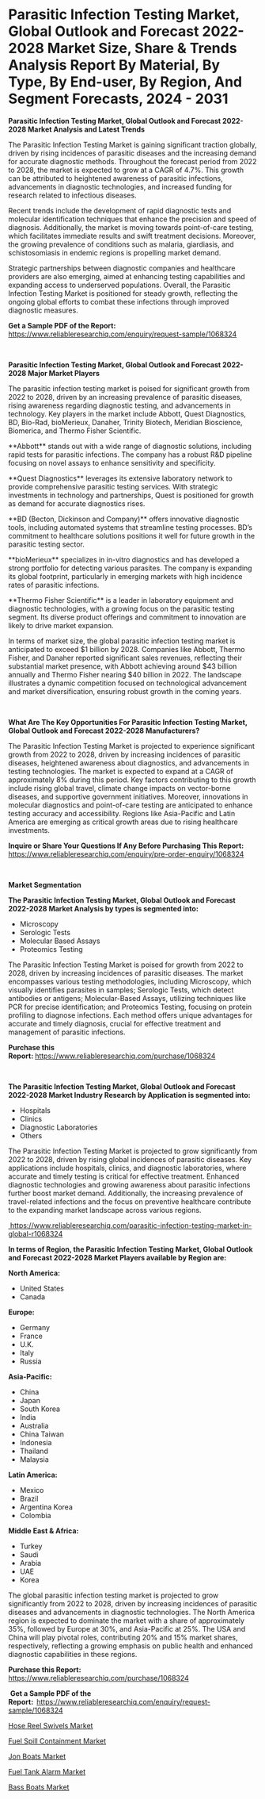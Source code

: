 <p><h1>Parasitic Infection Testing Market, Global Outlook and Forecast 2022-2028 Market Size, Share & Trends Analysis Report By Material, By Type, By End-user, By Region, And Segment Forecasts, 2024 - 2031</h1></p><p><strong>Parasitic Infection Testing Market, Global Outlook and Forecast 2022-2028 Market Analysis and Latest Trends</strong></p>
<p><p>The Parasitic Infection Testing Market is gaining significant traction globally, driven by rising incidences of parasitic diseases and the increasing demand for accurate diagnostic methods. Throughout the forecast period from 2022 to 2028, the market is expected to grow at a CAGR of 4.7%. This growth can be attributed to heightened awareness of parasitic infections, advancements in diagnostic technologies, and increased funding for research related to infectious diseases.</p><p>Recent trends include the development of rapid diagnostic tests and molecular identification techniques that enhance the precision and speed of diagnosis. Additionally, the market is moving towards point-of-care testing, which facilitates immediate results and swift treatment decisions. Moreover, the growing prevalence of conditions such as malaria, giardiasis, and schistosomiasis in endemic regions is propelling market demand. </p><p>Strategic partnerships between diagnostic companies and healthcare providers are also emerging, aimed at enhancing testing capabilities and expanding access to underserved populations. Overall, the Parasitic Infection Testing Market is positioned for steady growth, reflecting the ongoing global efforts to combat these infections through improved diagnostic measures.</p></p>
<p><strong>Get a Sample PDF of the Report:&nbsp;</strong> <a href="https://www.reliableresearchiq.com/enquiry/request-sample/1068324?utm_campaign=1837&utm_medium=2&utm_source=Github&utm_content=ia&utm_term=03122024&utm_id=parasitic-infection-testing-market-global-outlook-and-forecast-2022-2028">https://www.reliableresearchiq.com/enquiry/request-sample/1068324</a></p>
<p>&nbsp;</p>
<p><strong>Parasitic Infection Testing Market, Global Outlook and Forecast 2022-2028 Major Market Players</strong></p>
<p><p>The parasitic infection testing market is poised for significant growth from 2022 to 2028, driven by an increasing prevalence of parasitic diseases, rising awareness regarding diagnostic testing, and advancements in technology. Key players in the market include Abbott, Quest Diagnostics, BD, Bio-Rad, bioMerieux, Danaher, Trinity Biotech, Meridian Bioscience, Biomerica, and Thermo Fisher Scientific.</p><p>**Abbott** stands out with a wide range of diagnostic solutions, including rapid tests for parasitic infections. The company has a robust R&D pipeline focusing on novel assays to enhance sensitivity and specificity.</p><p>**Quest Diagnostics** leverages its extensive laboratory network to provide comprehensive parasitic testing services. With strategic investments in technology and partnerships, Quest is positioned for growth as demand for accurate diagnostics rises.</p><p>**BD (Becton, Dickinson and Company)** offers innovative diagnostic tools, including automated systems that streamline testing processes. BD’s commitment to healthcare solutions positions it well for future growth in the parasitic testing sector.</p><p>**bioMerieux** specializes in in-vitro diagnostics and has developed a strong portfolio for detecting various parasites. The company is expanding its global footprint, particularly in emerging markets with high incidence rates of parasitic infections.</p><p>**Thermo Fisher Scientific** is a leader in laboratory equipment and diagnostic technologies, with a growing focus on the parasitic testing segment. Its diverse product offerings and commitment to innovation are likely to drive market expansion.</p><p>In terms of market size, the global parasitic infection testing market is anticipated to exceed $1 billion by 2028. Companies like Abbott, Thermo Fisher, and Danaher reported significant sales revenues, reflecting their substantial market presence, with Abbott achieving around $43 billion annually and Thermo Fisher nearing $40 billion in 2022. The landscape illustrates a dynamic competition focused on technological advancement and market diversification, ensuring robust growth in the coming years.</p></p>
<p>&nbsp;</p>
<p><strong>What Are The Key Opportunities For Parasitic Infection Testing Market, Global Outlook and Forecast 2022-2028 Manufacturers?</strong></p>
<p><p>The Parasitic Infection Testing Market is projected to experience significant growth from 2022 to 2028, driven by increasing incidences of parasitic diseases, heightened awareness about diagnostics, and advancements in testing technologies. The market is expected to expand at a CAGR of approximately 8% during this period. Key factors contributing to this growth include rising global travel, climate change impacts on vector-borne diseases, and supportive government initiatives. Moreover, innovations in molecular diagnostics and point-of-care testing are anticipated to enhance testing accuracy and accessibility. Regions like Asia-Pacific and Latin America are emerging as critical growth areas due to rising healthcare investments.</p></p>
<p><strong>Inquire or Share Your Questions If Any Before Purchasing This Report:</strong> <a href="https://www.reliableresearchiq.com/enquiry/pre-order-enquiry/1068324?utm_campaign=1837&utm_medium=2&utm_source=Github&utm_content=ia&utm_term=03122024&utm_id=parasitic-infection-testing-market-global-outlook-and-forecast-2022-2028">https://www.reliableresearchiq.com/enquiry/pre-order-enquiry/1068324</a></p>
<p>&nbsp;</p>
<p><strong>Market Segmentation</strong></p>
<p><strong>The Parasitic Infection Testing Market, Global Outlook and Forecast 2022-2028 Market Analysis by types is segmented into:</strong></p>
<p><ul><li>Microscopy</li><li>Serologic Tests</li><li>Molecular Based Assays</li><li>Proteomics Testing</li></ul></p>
<p><p>The Parasitic Infection Testing Market is poised for growth from 2022 to 2028, driven by increasing incidences of parasitic diseases. The market encompasses various testing methodologies, including Microscopy, which visually identifies parasites in samples; Serologic Tests, which detect antibodies or antigens; Molecular-Based Assays, utilizing techniques like PCR for precise identification; and Proteomics Testing, focusing on protein profiling to diagnose infections. Each method offers unique advantages for accurate and timely diagnosis, crucial for effective treatment and management of parasitic infections.</p></p>
<p><strong>Purchase this Report:&nbsp;</strong><a href="https://www.reliableresearchiq.com/purchase/1068324?utm_campaign=1837&utm_medium=2&utm_source=Github&utm_content=ia&utm_term=03122024&utm_id=parasitic-infection-testing-market-global-outlook-and-forecast-2022-2028">https://www.reliableresearchiq.com/purchase/1068324</a></p>
<p>&nbsp;</p>
<p><strong>The Parasitic Infection Testing Market, Global Outlook and Forecast 2022-2028 Market Industry Research by Application is segmented into:</strong></p>
<p><ul><li>Hospitals</li><li>Clinics</li><li>Diagnostic Laboratories</li><li>Others</li></ul></p>
<p><p>The Parasitic Infection Testing Market is projected to grow significantly from 2022 to 2028, driven by rising global incidences of parasitic diseases. Key applications include hospitals, clinics, and diagnostic laboratories, where accurate and timely testing is critical for effective treatment. Enhanced diagnostic technologies and growing awareness about parasitic infections further boost market demand. Additionally, the increasing prevalence of travel-related infections and the focus on preventive healthcare contribute to the expanding market landscape across various regions.</p></p>
<p><a href="https://www.reliableresearchiq.com/parasitic-infection-testing-market-in-global-r1068324?utm_campaign=1837&utm_medium=2&utm_source=Github&utm_content=ia&utm_term=03122024&utm_id=parasitic-infection-testing-market-global-outlook-and-forecast-2022-2028">&nbsp;https://www.reliableresearchiq.com/parasitic-infection-testing-market-in-global-r1068324</a></p>
<p><strong>In terms of Region, the Parasitic Infection Testing Market, Global Outlook and Forecast 2022-2028 Market Players available by Region are:</strong></p>
<p>
    <p> <strong> North America: </strong>
        <ul>
            <li>United States</li>
            <li>Canada</li>
        </ul>
        </p> 
    <p> <strong> Europe: </strong>
        <ul>
            <li>Germany</li>
            <li>France</li>
            <li>U.K.</li>
            <li>Italy</li>
            <li>Russia</li>
        </ul>
        </p> 
    <p> <strong> Asia-Pacific: </strong>
        <ul>
            <li>China</li>
            <li>Japan</li>
            <li>South Korea</li>
            <li>India</li>
            <li>Australia</li>
            <li>China Taiwan</li>
            <li>Indonesia</li>
            <li>Thailand</li>
            <li>Malaysia</li>
        </ul>
        </p> 
    <p> <strong> Latin America: </strong>
        <ul>
            <li>Mexico</li>
            <li>Brazil</li>
            <li>Argentina Korea</li>
            <li>Colombia</li>
        </ul>
        </p> 
    <p> <strong> Middle East & Africa: </strong>
        <ul>
            <li>Turkey</li>
            <li>Saudi</li>
            <li>Arabia</li>
            <li>UAE</li>
            <li>Korea</li>
        </ul>
    </p>
    </p>
<p><p>The global parasitic infection testing market is projected to grow significantly from 2022 to 2028, driven by increasing incidences of parasitic diseases and advancements in diagnostic technologies. The North America region is expected to dominate the market with a share of approximately 35%, followed by Europe at 30%, and Asia-Pacific at 25%. The USA and China will play pivotal roles, contributing 20% and 15% market shares, respectively, reflecting a growing emphasis on public health and enhanced diagnostic capabilities in these regions.</p></p>
<p><strong>Purchase this Report: </strong><a href="https://www.reliableresearchiq.com/purchase/1068324?utm_campaign=1837&utm_medium=2&utm_source=Github&utm_content=ia&utm_term=03122024&utm_id=parasitic-infection-testing-market-global-outlook-and-forecast-2022-2028">https://www.reliableresearchiq.com/purchase/1068324</a></p>
<p>&nbsp;<strong>Get a Sample PDF of the Report:&nbsp;&nbsp;</strong><a href="https://www.reliableresearchiq.com/enquiry/request-sample/1068324?utm_campaign=1837&utm_medium=2&utm_source=Github&utm_content=ia&utm_term=03122024&utm_id=parasitic-infection-testing-market-global-outlook-and-forecast-2022-2028">https://www.reliableresearchiq.com/enquiry/request-sample/1068324</a></p>
<p><strong></strong></p>
<p><p><a href="https://www.linkedin.com/pulse/hose-reel-swivels-market-global-regional-analysis-focus-ima4e?utm_campaign=1837&utm_medium=2&utm_source=Github&utm_content=ia&utm_term=03122024&utm_id=parasitic-infection-testing-market-global-outlook-and-forecast-2022-2028">Hose Reel Swivels Market</a></p><p><a href="https://www.linkedin.com/pulse/exploring-fuel-spill-containment-market-dynamics-global-xm0ie?utm_campaign=1837&utm_medium=2&utm_source=Github&utm_content=ia&utm_term=03122024&utm_id=parasitic-infection-testing-market-global-outlook-and-forecast-2022-2028">Fuel Spill Containment Market</a></p><p><a href="https://issuu.com/reportprime-2/docs/jon-boats-market-size-2030.pptx?utm_campaign=1837&utm_medium=2&utm_source=Github&utm_content=ia&utm_term=03122024&utm_id=parasitic-infection-testing-market-global-outlook-and-forecast-2022-2028">Jon Boats Market</a></p><p><a href="https://www.linkedin.com/pulse/explosive-growth-fuel-tank-alarm-market-global-opportunities-bwzte?utm_campaign=1837&utm_medium=2&utm_source=Github&utm_content=ia&utm_term=03122024&utm_id=parasitic-infection-testing-market-global-outlook-and-forecast-2022-2028">Fuel Tank Alarm Market</a></p><p><a href="https://issuu.com/reportprime-2/docs/bass-boats-market-size-2030.pptx?utm_campaign=1837&utm_medium=2&utm_source=Github&utm_content=ia&utm_term=03122024&utm_id=parasitic-infection-testing-market-global-outlook-and-forecast-2022-2028">Bass Boats Market</a></p></p>